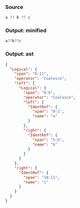 ### Source
```js parse:expr
a ?? b ?? c
```

### Output: minified
```js
a??b??c
```

### Output: ast
```json
{
  "Logical": {
    "span": "0:11",
    "operator": "Coalesce",
    "left": {
      "Logical": {
        "span": "0:6",
        "operator": "Coalesce",
        "left": {
          "IdentRef": {
            "span": "0:1",
            "name": "a"
          }
        },
        "right": {
          "IdentRef": {
            "span": "5:6",
            "name": "b"
          }
        }
      }
    },
    "right": {
      "IdentRef": {
        "span": "10:11",
        "name": "c"
      }
    }
  }
}
```
